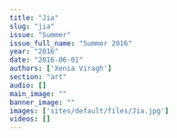 ```yaml
---
title: "Jia"
slug: "jia"
issue: "Summer"
issue_full_name: "Summer 2016"
year: "2016"
date: "2016-06-01"
authors: ['Xenia Viragh']
section: "art"
audio: []
main_image: ""
banner_image: ""
images: ['sites/default/files/Jia.jpg']
videos: []
---
```

